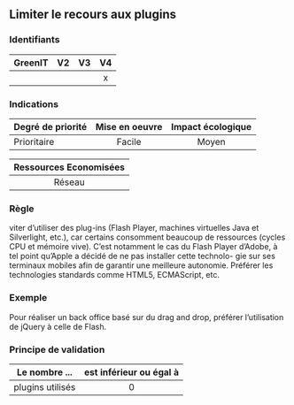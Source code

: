 ## Limiter le recours aux plugins
### Identifiants

| GreenIT |  V2  |  V3  |  V4  |
|---------|:----:|:----:|:----:|
|      |   |   |  x   |

### Indications

| Degré de priorité |      Mise en oeuvre       |  Impact écologique    | 
|-------------------|:-------------------------:|:---------------------:|
| Prioritaire       |  Facile                   |      Moyen            | 


|Ressources Economisées                                      |
|:----------------------------------------------------------:|
|  Réseau  |

### Règle

viter d’utiliser des plug-ins (Flash Player, machines virtuelles Java et Silverlight, etc.), car certains consomment beaucoup de ressources (cycles CPU et mémoire vive). C’est notamment le cas du Flash Player d’Adobe, à tel point qu’Apple a décidé de ne pas installer cette technolo- gie sur ses terminaux mobiles afin de garantir une meilleure autonomie.
Préférer les technologies standards comme HTML5, ECMAScript, etc.


### Exemple

Pour réaliser un back office basé sur du drag and drop, préférer l’utilisation de jQuery à celle de Flash.

### Principe de validation

| Le nombre ...     | est inférieur ou égal à   |  
|-------------------|:-------------------------:|
|  plugins utilisés | 0  |
